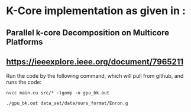 # K-Core implementation as given in : 
## Parallel k-core Decomposition on Multicore Platforms
## https://ieeexplore.ieee.org/document/7965211

Run the code by the following command, which will pull from github, and runs the code:


` nvcc main.cu src/* -lgomp -o gpu_bk.out `

`./gpu_bk.out data_set/data/ours_format/Enron.g`
